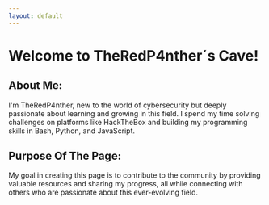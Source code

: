 ```yaml
---
layout: default
---
```


# Welcome to TheRedP4nther´s Cave!


## About Me:

I'm TheRedP4nther, new to the world of cybersecurity but deeply passionate about learning and growing in this field. I spend my time solving challenges on platforms like HackTheBox and building my programming skills in Bash, Python, and JavaScript.



## Purpose Of The Page:

My goal in creating this page is to contribute to the community by providing valuable resources and sharing my progress, all while connecting with others who are passionate about this ever-evolving field.


